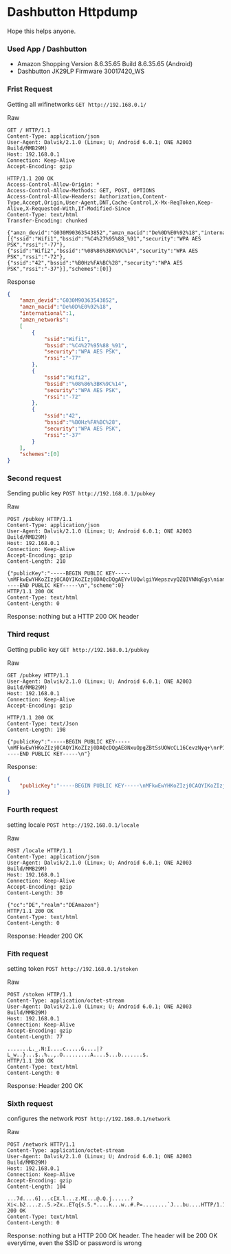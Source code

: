 # Dashbutton Httpdump
 Hope this helps anyone.
### Used App / Dashbutton
* Amazon Shopping Version 8.6.35.65  Build 8.6.35.65 (Android)  
* Dashbutton JK29LP Firmware 30017420_WS

### Frist Request
Getting all wifinetworks `GET http://192.168.0.1/`

Raw
```HTTP
GET / HTTP/1.1
Content-Type: application/json
User-Agent: Dalvik/2.1.0 (Linux; U; Android 6.0.1; ONE A2003 Build/MMB29M)
Host: 192.168.0.1
Connection: Keep-Alive
Accept-Encoding: gzip

HTTP/1.1 200 OK
Access-Control-Allow-Origin: *
Access-Control-Allow-Methods: GET, POST, OPTIONS
Access-Control-Allow-Headers: Authorization,Content-Type,Accept,Origin,User-Agent,DNT,Cache-Control,X-Mx-ReqToken,Keep-Alive,X-Requested-With,If-Modified-Since
Content-Type: text/html
Transfer-Encoding: chunked

{"amzn_devid":"G030M90363543852","amzn_macid":"De%0D%E0%92%18","international":1,"amzn_networks":[{"ssid":"Wifi1","bssid":"%C4%27%95%88_%91","security":"WPA AES PSK","rssi":"-77"},{"ssid":"Wifi2","bssid":"%08%86%3BK%9C%14","security":"WPA AES PSK","rssi":"-72"},{"ssid":"42","bssid":"%B0Hz%FA%BC%28","security":"WPA AES PSK","rssi":"-37"}],"schemes":[0]}
```
Response
```json
{
	"amzn_devid":"G030M90363543852",
	"amzn_macid":"De%0D%E0%92%18",
	"international":1,
	"amzn_networks":
	[
		{
			"ssid":"Wifi1",
			"bssid":"%C4%27%95%88_%91",
			"security":"WPA AES PSK",
			"rssi":"-77"
		},
		{
			"ssid":"Wifi2",
			"bssid":"%08%86%3BK%9C%14",
			"security":"WPA AES PSK",
			"rssi":"-72"
		},
		{
			"ssid":"42",
			"bssid":"%B0Hz%FA%BC%28",
			"security":"WPA AES PSK",
			"rssi":"-37"
		}
	],
	"schemes":[0]
}
```

### Second request
Sending public key `POST http://192.168.0.1/pubkey`

Raw
```HTTP
POST /pubkey HTTP/1.1
Content-Type: application/json
User-Agent: Dalvik/2.1.0 (Linux; U; Android 6.0.1; ONE A2003 Build/MMB29M)
Host: 192.168.0.1
Connection: Keep-Alive
Accept-Encoding: gzip
Content-Length: 210

{"publicKey":"-----BEGIN PUBLIC KEY-----\nMFkwEwYHKoZIzj0CAQYIKoZIzj0DAQcDQgAEYvlUQwlgiYWepszvyQZQIVNNqEgs\niam69IOASQikAQOMTlPrCjmbyD7pKb5BzOi0aCsxI6iE2UYmqmB\/wsGvcA==\n-----END PUBLIC KEY-----\n","scheme":0}
HTTP/1.1 200 OK
Content-Type: text/html
Content-Length: 0
```

Response: nothing but a HTTP 200 OK header

### Third requst
Getting public key `GET http://192.168.0.1/pubkey`

Raw
```HTTP
GET /pubkey HTTP/1.1
User-Agent: Dalvik/2.1.0 (Linux; U; Android 6.0.1; ONE A2003 Build/MMB29M)
Host: 192.168.0.1
Connection: Keep-Alive
Accept-Encoding: gzip

HTTP/1.1 200 OK
Content-Type: text/Json
Content-Length: 198

{"publicKey":"-----BEGIN PUBLIC KEY-----\nMFkwEwYHKoZIzj0CAQYIKoZIzj0DAQcDQgAE8NxuOpgZBtSsUOWcCL16CevzNyq+\nrP1Co7gs4fLCOfhD8rqE3XXhhuNhCAsyfwL6v0nOnbCOi2ZQLB9EBuglTg==\n-----END PUBLIC KEY-----\n"}
```

Response:
```JSON
{
	"publicKey":"-----BEGIN PUBLIC KEY-----\nMFkwEwYHKoZIzj0CAQYIKoZIzj0DAQcDQgAE8NxuOpgZBtSsUOWcCL16CevzNyq+\nrP1Co7gs4fLCOfhD8rqE3XXhhuNhCAsyfwL6v0nOnbCOi2ZQLB9EBuglTg==\n-----END PUBLIC KEY-----\n"
}
```

### Fourth request

setting locale `POST http://192.168.0.1/locale`

Raw
```HTTP
POST /locale HTTP/1.1
Content-Type: application/json
User-Agent: Dalvik/2.1.0 (Linux; U; Android 6.0.1; ONE A2003 Build/MMB29M)
Host: 192.168.0.1
Connection: Keep-Alive
Accept-Encoding: gzip
Content-Length: 30

{"cc":"DE","realm":"DEAmazon"}
HTTP/1.1 200 OK
Content-Type: text/html
Content-Length: 0
```
Response: Header 200 OK 


### Fith request
setting token `POST http://192.168.0.1/stoken`

Raw
```HTTP
POST /stoken HTTP/1.1
Content-Type: application/octet-stream
User-Agent: Dalvik/2.1.0 (Linux; U; Android 6.0.1; ONE A2003 Build/MMB29M)
Host: 192.168.0.1
Connection: Keep-Alive
Accept-Encoding: gzip
Content-Length: 77

.......L._.N:I....c.....G....|?L_w..}...$..%..,.O.........A....5...b.......$.
HTTP/1.1 200 OK
Content-Type: text/html
Content-Length: 0
```
Response: Header 200 OK 

### Sixth request

configures the network
`POST http://192.168.0.1/network`

Raw
```HTTP
POST /network HTTP/1.1
Content-Type: application/octet-stream
User-Agent: Dalvik/2.1.0 (Linux; U; Android 6.0.1; ONE A2003 Build/MMB29M)
Host: 192.168.0.1
Connection: Keep-Alive
Accept-Encoding: gzip
Content-Length: 104

...7d....G]...c[X.l...z.MI...@.Q.j......?Xi<.b2....z..5.>Zx..ETq{s.5.*....k...w..#.P=........`J...bu....HTTP/1.1 200 OK
Content-Type: text/html
Content-Length: 0
```
Response: nothing but a HTTP 200 OK header. The header will be 200 OK everytime, even the SSID or password is wrong
